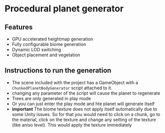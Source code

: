 # Procedural planet generator

## Features
* GPU accelerated heightmap generation
* Fully configurable biome generation
* Dynamic LOD switching
* Object placement and vegetation

## Instructions to run the generation
* The scene included with the project has a GameObject with a `ChunkedPlanetBodyGenerator` script attached to it.
* changing any parameter of the script will cause the planet to regenerate
* Trees are only generated in play mode 
* Or you can just enter the play mode and hte planet will generate itself
*  **important** The biome texture does not apply itself automatically due to some Unity issues. So for that you would need to click on a chunk, go to the material, click on the texture and change any setting of the texture (like aniso level). This would apply the texture immediately